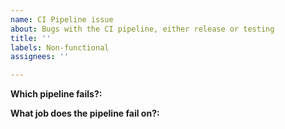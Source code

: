```yaml
---
name: CI Pipeline issue
about: Bugs with the CI pipeline, either release or testing
title: ''
labels: Non-functional
assignees: ''

---
```


**Which pipeline fails?:**

**What job does the pipeline fail on?:**
